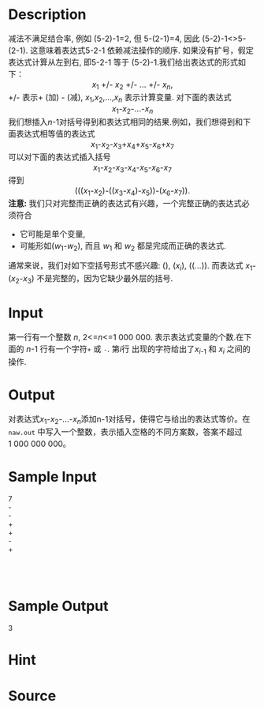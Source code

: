 
# Description

<div class="content"><div align="center"></div>
<div><span style="font-size: medium">减法不满足结合率, 例如 (5-2)-1=2, 但 5-(2-1)=4, 因此 (5-2)-1&lt;&gt;5-(2-1). 这意味着表达式5-2-1 依赖减法操作的顺序. 如果没有扩号，假定表达式计算从左到右, 即5-2-1 等于 (5-2)-1.我们给出表达式的形式如下：</span></div>
<div align="center"><span style="font-size: medium"><i>x</i><sub>1</sub> +/- <i>x</i><sub>2</sub> +/- ... +/- <i>x<sub>n</sub></i>,</span></div>
<div><span style="font-size: medium">+/- 表示+ (加) - (减), <i>x</i><sub>1</sub>,<i>x</i><sub>2</sub>,...,<i>x<sub>n</sub></i> 表示计算变量. 对下面的表达式</span></div>
<div align="center"><span style="font-size: medium"><i>x</i><sub>1</sub>-<i>x</i><sub>2</sub>-...-<i>x<sub>n</sub></i></span></div>
<div><span style="font-size: medium">我们想插入<i>n</i>-1对括号得到和表达式相同的结果.例如，我们想得到和下面表达式相等值的表达式 </span></div>
<div align="center"><span style="font-size: medium"><i>x</i><sub>1</sub>-<i>x</i><sub>2</sub>-<i>x</i><sub>3</sub>+<i>x</i><sub>4</sub>+<i>x</i><sub>5</sub>-<i>x</i><sub>6</sub>+<i>x</i><sub>7</sub></span></div>
<div><span style="font-size: medium">可以对下面的表达式插入括号</span></div>
<div align="center"><span style="font-size: medium"><i>x</i><sub>1</sub>-<i>x</i><sub>2</sub>-<i>x</i><sub>3</sub>-<i>x</i><sub>4</sub>-<i>x</i><sub>5</sub>-<i>x</i><sub>6</sub>-<i>x</i><sub>7</sub></span></div>
<div><span style="font-size: medium">得到</span></div>
<div align="center"><span style="font-size: medium">(((<i>x</i><sub>1</sub>-<i>x</i><sub>2</sub>)-((<i>x</i><sub>3</sub>-<i>x</i><sub>4</sub>)-<i>x</i><sub>5</sub>))-(<i>x</i><sub>6</sub>-<i>x</i><sub>7</sub>)).</span></div>
<div><span style="font-size: medium"><b>注意:</b> 我们只对完整而正确的表达式有兴趣，一个完整正确的表达式必须符合</span></div>
<ul type="disc">
    <li><span style="font-size: medium">它可能是单个变量, </span></li>
    <li><span style="font-size: medium">可能形如(<i>w</i><sub>1</sub>-<i>w</i><sub>2</sub>), 而且 <i>w</i><sub>1</sub> 和 <i>w</i><sub>2</sub> 都是完成而正确的表达式. </span></li>
</ul>
<div><span style="font-size: medium">通常来说，我们对如下空括号形式不感兴趣: (), (<i>x<sub>i</sub></i>), ((...)). 而表达式 <i>x</i><sub>1</sub>-(<i>x</i><sub>2</sub>-<i>x</i><sub>3</sub>) 不是完整的，因为它缺少最外层的括号.</span></div></div>

# Input

<div class="content"><div style="margin: auto 0cm"><span style="font-size: medium">第一行有一个整数 <i>n</i>, 2&lt;=<i>n</i>&lt;=1 000 000. 表示表达式变量的个数.在下面的 <i>n</i>-1 行有一个字符<tt>+</tt> 或 <tt>-</tt>. 第<i>i</i>行 出现的字符给出了<i>x<sub>i</sub></i><sub>-1</sub> 和 <i>x<sub>i</sub></i> 之间的操作. </span></div>
<div></div></div>

# Output

<div class="content"><div><span style="font-size: medium">对表达式<i>x</i><sub>1</sub>-<i>x</i><sub>2</sub>-...-<i>x<sub>n</sub></i>添加n-1对括号，使得它与给出的表达式等价。在<tt>naw.out</tt> 中写入一个整数，表示插入空格的不同方案数，答案不超过1 000 000 000。</span></div>
<p>
<divre></divre>
</p></div>

# Sample Input

<div class="content"><span class="sampledata">7<br/>
-<br/>
-<br/>
+<br/>
+<br/>
-<br/>
+<br/>
<br/>
<br/>
 <br/>
</span></div>

# Sample Output

<div class="content"><span class="sampledata">3<br/>
</span></div>

# Hint

<div class="content"><p></p></div>

# Source

<div class="content"><p><a href="problemset.php?search="></a></p></div>

